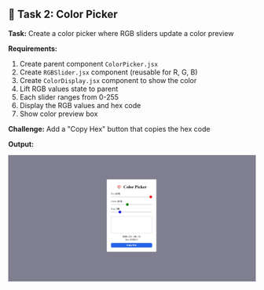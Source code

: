 ## 🎯 Task 2: Color Picker

**Task:** Create a color picker where RGB sliders update a color preview

**Requirements:**
1. Create parent component `ColorPicker.jsx`
2. Create `RGBSlider.jsx` component (reusable for R, G, B)
3. Create `ColorDisplay.jsx` component to show the color
4. Lift RGB values state to parent
5. Each slider ranges from 0-255
6. Display the RGB values and hex code
7. Show color preview box

**Challenge:** Add a "Copy Hex" button that copies the hex code

**Output:**

![alt text](Screenshot_1-11-2025_19454_localhost.jpeg)